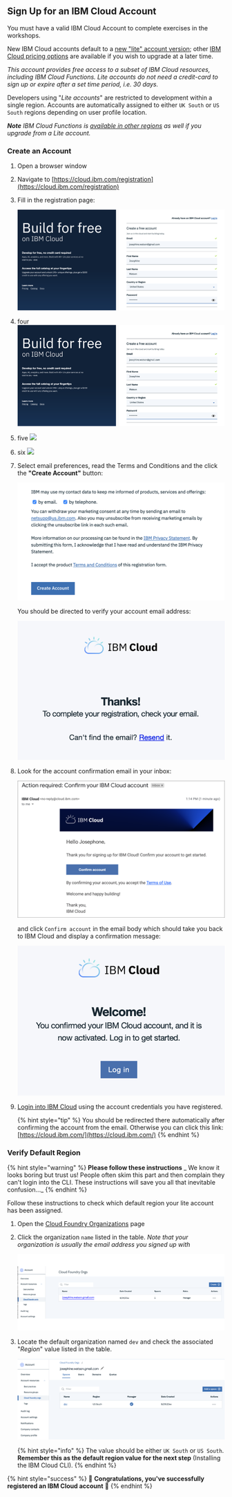 <!--
#
# Licensed to the Apache Software Foundation (ASF) under one or more
# contributor license agreements.  See the NOTICE file distributed with
# this work for additional information regarding copyright ownership.
# The ASF licenses this file to You under the Apache License, Version 2.0
# (the "License"); you may not use this file except in compliance with
# the License.  You may obtain a copy of the License at
#
#     http://www.apache.org/licenses/LICENSE-2.0
#
# Unless required by applicable law or agreed to in writing, software
# distributed under the License is distributed on an "AS IS" BASIS,
# WITHOUT WARRANTIES OR CONDITIONS OF ANY KIND, either express or implied.
# See the License for the specific language governing permissions and
# limitations under the License.
#
-->

## Sign Up for an IBM Cloud Account

You must have a valid IBM Cloud Account to complete exercises in the workshops.

New IBM Cloud accounts default to a [new "lite" account version](https://www.ibm.com/cloud/free/); other [IBM Cloud pricing options](https://www.ibm.com/cloud/pricing) are available if you wish to upgrade at a later time.

_This account provides free access to a subset of IBM Cloud resources, including IBM Cloud Functions. Lite accounts do not need a credit-card to sign up or expire after a set time period, i.e. 30 days._

Developers using "_Lite accounts_" are restricted to development within a single region. Accounts are automatically assigned to either `UK South` or `US South` regions depending on user profile location.

_**Note** IBM Cloud Functions is [available in other regions](https://cloud.ibm.com/docs/openwhisk?topic=cloud-functions-cloudfunctions_regions) as well if you upgrade from a Lite account._

### Create an Account

1. Open a browser window
1. Navigate to [https://cloud.ibm.com/registration](https://cloud.ibm.com/registration)

1. Fill in the registration page:
    <!-- ![IBM Cloud Registration Form](images/ibm-cloud-registration-1.png)
    img src="images/ibm-cloud-registration-1.png" width="80%" height="80%"></img> -->

   <img src="images/ibm-cloud-registration-1.png"/>

4. four
    <img src="images/ibm-cloud-registration-1-800.png"/>

5. five
    ![](images/ibm-cloud-registration-1-800.png")

5. six
   ![](images/ibm-cloud-registration-1-800.png")

1. Select email preferences, read the Terms and Conditions  and the click the **"Create Account"** button:

    ![IBM Cloud Contact, Privacy and T&C](images/ibm-cloud-registration-2.png)

    You should be directed to verify your account email address:

    ![Check your email message](images/ibm-cloud-registration-3.png)

1. Look for the account confirmation email in your inbox:

    ![IBM Cloud Confirmation Email](images/ibm-cloud-registration-email.png)

    and click `Confirm account` in the email body which should take you back to IBM Cloud and display a confirmation message:

    ![Registration confirmed message](images/ibm-cloud-registration-4.png)

1. [Login into IBM Cloud](https://cloud.ibm.com/) using the account credentials you have registered.

    {% hint style="tip" %}
    You should be redirected there automatically after confirming the account from the email. Otherwise you can click this link: [https://cloud.ibm.com/](https://cloud.ibm.com/)
    {% endhint %}

### Verify Default Region

{% hint style="warning" %}
**Please follow these instructions** _
We know it looks boring but trust us! People often skim this part and then complain they can't login into the CLI. These instructions will save you all that inevitable confusion..._
{% endhint %}

Follow these instructions to check which default region your lite account has been assigned.

1. Open the [Cloud Foundry Organizations](https://cloud.ibm.com/account/cloud-foundry) page
1. Click the organization `name` listed in the table.
*Note that your organization is usually the email address you signed up with*

    ![Cloud Foundry Orgs.](images/ibm-cloud-cloud-foundry-orgs-1.png)

1. Locate the default organization named `dev` and check the associated "_Region_" value listed in the table.

    ![Cloud Foundry Org. Spaces](images/ibm-cloud-cloud-foundry-orgs-2.png)

    {% hint style="info" %}
    The value should be either `UK South` or `US South`. **Remember this as the default region value for the next step** (Installing the IBM Cloud CLI).
    {% endhint %}

{% hint style="success" %}
🎉 **Congratulations, you've successfully registered an IBM Cloud account** 🎉
{% endhint %}
